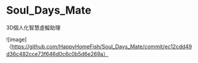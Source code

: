 # Soul_Days_Mate
3D個人化智慧虛擬助理

![image]（https://github.com/HappyHomeFish/Soul_Days_Mate/commit/ec12cdd49d36c482cce73f646d0c6c0b5d6e269a）
